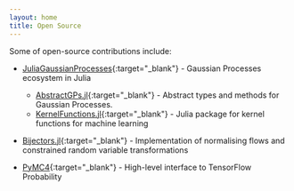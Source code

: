 ```yaml
---
layout: home
title: Open Source
---
```


Some of open-source contributions include:
- [JuliaGaussianProcesses](https://github.com/JuliaGaussianProcesses/){:target="_blank"} -  Gaussian Processes ecosystem in Julia 
  - [AbstractGPs.jl](https://github.com/JuliaGaussianProcesses/AbstractGPs.jl){:target="_blank"} -  Abstract types and methods for Gaussian Processes. 
  - [KernelFunctions.jl](https://github.com/JuliaGaussianProcesses/KernelFunctions.jl){:target="_blank"} -  Julia package for kernel functions for machine learning 

- [Bijectors.jl](https://github.com/TuringLang/Bijectors.jl/){:target="_blank"} -  Implementation of normalising flows and constrained random variable transformations 
- [PyMC4](https://github.com/pymc-devs/pymc4){:target="_blank"} - High-level interface to TensorFlow Probability

